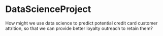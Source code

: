 # DataScienceProject
How might we use data science to predict potential credit card customer attrition, so that we can provide better loyalty outreach to retain them?
